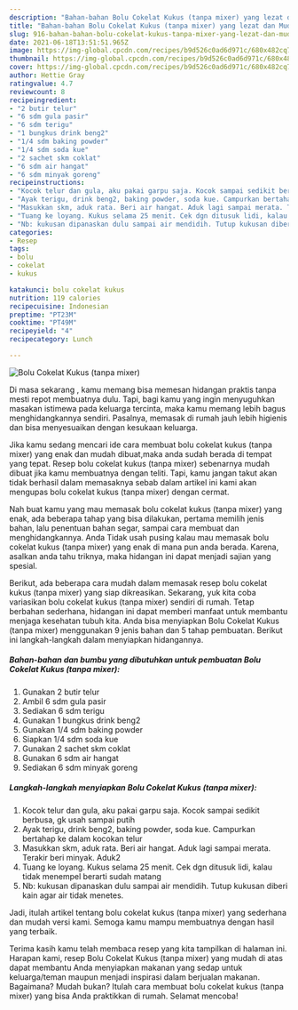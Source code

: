 ```yaml
---
description: "Bahan-bahan Bolu Cokelat Kukus (tanpa mixer) yang lezat dan Mudah Dibuat"
title: "Bahan-bahan Bolu Cokelat Kukus (tanpa mixer) yang lezat dan Mudah Dibuat"
slug: 916-bahan-bahan-bolu-cokelat-kukus-tanpa-mixer-yang-lezat-dan-mudah-dibuat
date: 2021-06-18T13:51:51.965Z
image: https://img-global.cpcdn.com/recipes/b9d526c0ad6d971c/680x482cq70/bolu-cokelat-kukus-tanpa-mixer-foto-resep-utama.jpg
thumbnail: https://img-global.cpcdn.com/recipes/b9d526c0ad6d971c/680x482cq70/bolu-cokelat-kukus-tanpa-mixer-foto-resep-utama.jpg
cover: https://img-global.cpcdn.com/recipes/b9d526c0ad6d971c/680x482cq70/bolu-cokelat-kukus-tanpa-mixer-foto-resep-utama.jpg
author: Hettie Gray
ratingvalue: 4.7
reviewcount: 8
recipeingredient:
- "2 butir telur"
- "6 sdm gula pasir"
- "6 sdm terigu"
- "1 bungkus drink beng2"
- "1/4 sdm baking powder"
- "1/4 sdm soda kue"
- "2 sachet skm coklat"
- "6 sdm air hangat"
- "6 sdm minyak goreng"
recipeinstructions:
- "Kocok telur dan gula, aku pakai garpu saja. Kocok sampai sedikit berbusa, gk usah sampai putih"
- "Ayak terigu, drink beng2, baking powder, soda kue. Campurkan bertahap ke dalam kocokan telur"
- "Masukkan skm, aduk rata. Beri air hangat. Aduk lagi sampai merata. Terakir beri minyak. Aduk2"
- "Tuang ke loyang. Kukus selama 25 menit. Cek dgn ditusuk lidi, kalau tidak menempel berarti sudah matang"
- "Nb: kukusan dipanaskan dulu sampai air mendidih. Tutup kukusan diberi kain agar air tidak menetes."
categories:
- Resep
tags:
- bolu
- cokelat
- kukus

katakunci: bolu cokelat kukus 
nutrition: 119 calories
recipecuisine: Indonesian
preptime: "PT23M"
cooktime: "PT49M"
recipeyield: "4"
recipecategory: Lunch

---
```



![Bolu Cokelat Kukus (tanpa mixer)](https://img-global.cpcdn.com/recipes/b9d526c0ad6d971c/680x482cq70/bolu-cokelat-kukus-tanpa-mixer-foto-resep-utama.jpg)

Di masa  sekarang , kamu memang bisa memesan hidangan praktis tanpa mesti repot membuatnya dulu. Tapi, bagi kamu yang ingin menyuguhkan masakan istimewa pada keluarga tercinta, maka kamu memang lebih bagus menghidangkannya sendiri. Pasalnya, memasak di rumah jauh lebih higienis dan bisa menyesuaikan dengan kesukaan keluarga.

Jika kamu sedang mencari ide cara membuat bolu cokelat kukus (tanpa mixer) yang enak dan mudah dibuat,maka anda sudah berada di tempat yang tepat. Resep bolu cokelat kukus (tanpa mixer)  sebenarnya mudah dibuat jika kamu membuatnya dengan teliti. Tapi, kamu jangan takut akan tidak berhasil dalam memasaknya 
sebab dalam artikel ini kami akan mengupas bolu cokelat kukus (tanpa mixer) dengan cermat.  



Nah buat kamu yang mau memasak bolu cokelat kukus (tanpa mixer) yang enak, ada beberapa tahap yang bisa dilakukan, pertama memilih jenis bahan, lalu penentuan bahan segar, sampai cara membuat dan menghidangkannya. Anda Tidak usah pusing kalau mau memasak bolu cokelat kukus (tanpa mixer) yang enak di mana pun anda berada. Karena, asalkan anda  tahu triknya, maka hidangan ini dapat menjadi sajian yang spesial.

Berikut, ada beberapa cara mudah dalam memasak resep bolu cokelat kukus (tanpa mixer) yang siap dikreasikan. Sekarang, yuk kita coba variasikan bolu cokelat kukus (tanpa mixer) sendiri di rumah. Tetap berbahan sederhana, hidangan ini dapat memberi manfaat untuk membantu menjaga kesehatan tubuh kita. Anda bisa menyiapkan Bolu Cokelat Kukus (tanpa mixer) menggunakan 9 jenis bahan dan 5 tahap pembuatan. Berikut ini langkah-langkah dalam menyiapkan hidangannya.

<!--inarticleads1-->

##### Bahan-bahan dan bumbu yang dibutuhkan untuk pembuatan Bolu Cokelat Kukus (tanpa mixer):

1. Gunakan 2 butir telur
1. Ambil 6 sdm gula pasir
1. Sediakan 6 sdm terigu
1. Gunakan 1 bungkus drink beng2
1. Gunakan 1/4 sdm baking powder
1. Siapkan 1/4 sdm soda kue
1. Gunakan 2 sachet skm coklat
1. Gunakan 6 sdm air hangat
1. Sediakan 6 sdm minyak goreng




<!--inarticleads2-->

##### Langkah-langkah menyiapkan Bolu Cokelat Kukus (tanpa mixer):

1. Kocok telur dan gula, aku pakai garpu saja. Kocok sampai sedikit berbusa, gk usah sampai putih
1. Ayak terigu, drink beng2, baking powder, soda kue. Campurkan bertahap ke dalam kocokan telur
1. Masukkan skm, aduk rata. Beri air hangat. Aduk lagi sampai merata. Terakir beri minyak. Aduk2
1. Tuang ke loyang. Kukus selama 25 menit. Cek dgn ditusuk lidi, kalau tidak menempel berarti sudah matang
1. Nb: kukusan dipanaskan dulu sampai air mendidih. Tutup kukusan diberi kain agar air tidak menetes.




Jadi, itulah artikel tentang  bolu cokelat kukus (tanpa mixer)  yang sederhana dan mudah versi kami. Semoga kamu mampu membuatnya dengan hasil yang terbaik. 

Terima kasih kamu telah membaca resep yang kita tampilkan di halaman ini. Harapan kami, resep  Bolu Cokelat Kukus (tanpa mixer) yang mudah di atas dapat membantu Anda menyiapkan makanan yang sedap untuk keluarga/teman maupun menjadi inspirasi dalam berjualan makanan. Bagaimana? Mudah bukan? Itulah cara membuat bolu cokelat kukus (tanpa mixer) yang bisa Anda praktikkan di rumah. Selamat mencoba!

